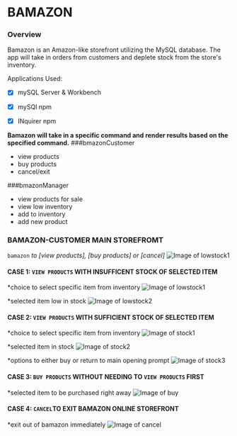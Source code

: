 # BAMAZON
### Overview
Bamazon is an Amazon-like storefront utilizing the MySQL database. The app will take in orders from customers and deplete stock from the store's inventory.


Applications Used:
- [x] mySQL Server & Workbench
- [x] mySQl npm
- [x] INquirer npm


**Bamazon will take in a specific command and render results based on the specified command.**
###bmazonCustomer
- view products
- buy products
- cancel/exit


###bmazonManager
- view products for sale
- view low inventory
- add to inventory
- add new product


### BAMAZON-CUSTOMER MAIN STOREFROMT
`bamazon` *to [view products], [buy products] or [cancel]*
![Image of lowstock1](/images/lowstock1.png)


#### CASE 1: `VIEW PRODUCTS` WITH INSUFFICENT STOCK OF SELECTED ITEM 
*choice to select specific item from inventory
![Image of lowstock1](/images/lowstock1.png)


*selected item low in stock
![Image of lowstock2](/images/lowstock2.png)




#### CASE 2: `VIEW PRODUCTS` WITH SUFFICIENT STOCK OF SELECTED ITEM
*choice to select specific item from inventory
![Image of stock1](/images/stock1.png)


*selected item in stock
![Image of stock2](/images/stock2.png)


*options to either buy or return to main opening prompt
![Image of stock3](/images/stock3.png)



#### CASE 3: `BUY PRODUCTS` WITHOUT NEEDING TO `VIEW PRODUCTS` FIRST
*selected item to be purchased right away
![Image of buy](/images/buy.png)


#### CASE 4: `CANCEL`TO EXIT BAMAZON ONLINE STOREFRONT
*exit out of bamazon immediately
![Image of cancel](/images/cancel.png)


